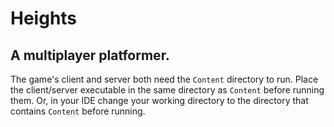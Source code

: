 # Heights
## A multiplayer platformer.

The game's client and server both need the `Content` directory to run. Place the client/server executable in the same directory as `Content` before running them. Or, in your IDE change your working directory to the directory that contains `Content` before running.